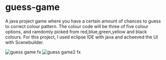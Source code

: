 # guess-game
A java project game where you have a certain amount of chances to guess to correct colour pattern.
The colour code will be three of five colour options, and ramdomly picked from red,blue,green,yellow and black colours.
For this project, I used eclipse IDE with java and acheeved the UI with Scenebuilder.

![guess game fx](https://user-images.githubusercontent.com/93002218/219374676-a16df552-943d-4d48-8c1e-77918f4a1368.png)
![guess game2 fx](https://user-images.githubusercontent.com/93002218/219374772-fb32282a-45f6-4d03-820f-578f68f19020.png)
